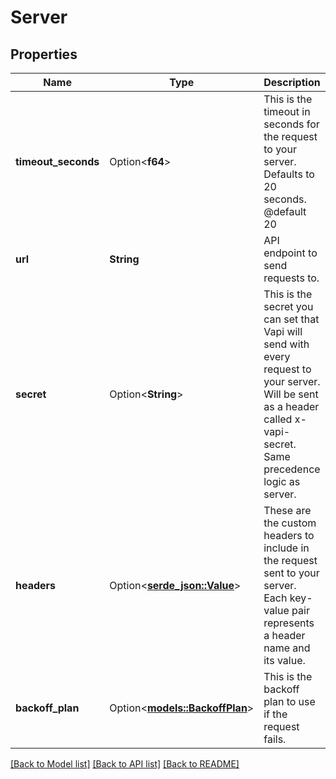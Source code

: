 # Server

## Properties

Name | Type | Description | Notes
------------ | ------------- | ------------- | -------------
**timeout_seconds** | Option<**f64**> | This is the timeout in seconds for the request to your server. Defaults to 20 seconds.  @default 20 | [optional]
**url** | **String** | API endpoint to send requests to. | 
**secret** | Option<**String**> | This is the secret you can set that Vapi will send with every request to your server. Will be sent as a header called x-vapi-secret.  Same precedence logic as server. | [optional]
**headers** | Option<[**serde_json::Value**](.md)> | These are the custom headers to include in the request sent to your server.  Each key-value pair represents a header name and its value. | [optional]
**backoff_plan** | Option<[**models::BackoffPlan**](BackoffPlan.md)> | This is the backoff plan to use if the request fails. | [optional]

[[Back to Model list]](../README.md#documentation-for-models) [[Back to API list]](../README.md#documentation-for-api-endpoints) [[Back to README]](../README.md)


